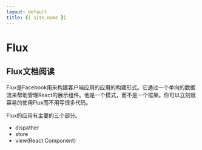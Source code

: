 ```yaml
---
layout: default
title: {{ site.name }}
---
```

# Flux
## Flux文档阅读
Flux是Facebook用来构建客户端应用的应用的构建形式。它通过一个单向的数据流来帮助管理React的展示组件。他是一个模式，而不是一个框架。你可以立刻很容易的使用Flux而不用写很多代码。

Flux的应用有主要的三个部分。

 - dispather
 - store
 - view(React Component)
